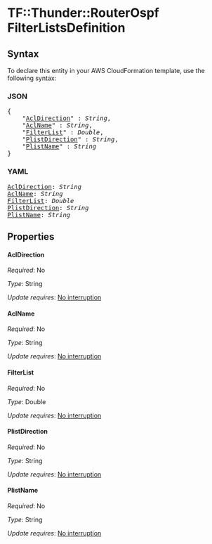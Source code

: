 # TF::Thunder::RouterOspf FilterListsDefinition

## Syntax

To declare this entity in your AWS CloudFormation template, use the following syntax:

### JSON

<pre>
{
    "<a href="#acldirection" title="AclDirection">AclDirection</a>" : <i>String</i>,
    "<a href="#aclname" title="AclName">AclName</a>" : <i>String</i>,
    "<a href="#filterlist" title="FilterList">FilterList</a>" : <i>Double</i>,
    "<a href="#plistdirection" title="PlistDirection">PlistDirection</a>" : <i>String</i>,
    "<a href="#plistname" title="PlistName">PlistName</a>" : <i>String</i>
}
</pre>

### YAML

<pre>
<a href="#acldirection" title="AclDirection">AclDirection</a>: <i>String</i>
<a href="#aclname" title="AclName">AclName</a>: <i>String</i>
<a href="#filterlist" title="FilterList">FilterList</a>: <i>Double</i>
<a href="#plistdirection" title="PlistDirection">PlistDirection</a>: <i>String</i>
<a href="#plistname" title="PlistName">PlistName</a>: <i>String</i>
</pre>

## Properties

#### AclDirection

_Required_: No

_Type_: String

_Update requires_: [No interruption](https://docs.aws.amazon.com/AWSCloudFormation/latest/UserGuide/using-cfn-updating-stacks-update-behaviors.html#update-no-interrupt)

#### AclName

_Required_: No

_Type_: String

_Update requires_: [No interruption](https://docs.aws.amazon.com/AWSCloudFormation/latest/UserGuide/using-cfn-updating-stacks-update-behaviors.html#update-no-interrupt)

#### FilterList

_Required_: No

_Type_: Double

_Update requires_: [No interruption](https://docs.aws.amazon.com/AWSCloudFormation/latest/UserGuide/using-cfn-updating-stacks-update-behaviors.html#update-no-interrupt)

#### PlistDirection

_Required_: No

_Type_: String

_Update requires_: [No interruption](https://docs.aws.amazon.com/AWSCloudFormation/latest/UserGuide/using-cfn-updating-stacks-update-behaviors.html#update-no-interrupt)

#### PlistName

_Required_: No

_Type_: String

_Update requires_: [No interruption](https://docs.aws.amazon.com/AWSCloudFormation/latest/UserGuide/using-cfn-updating-stacks-update-behaviors.html#update-no-interrupt)

